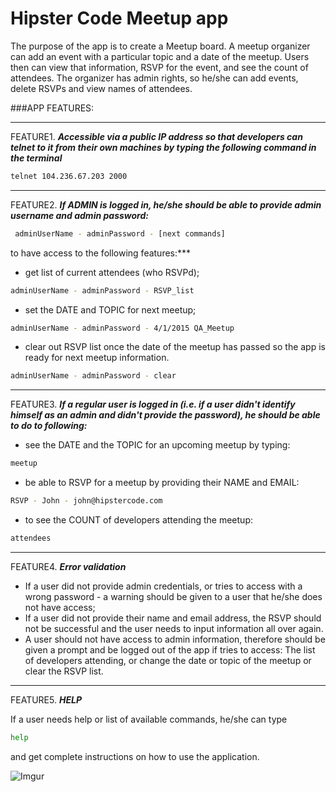 # Hipster Code Meetup app

The purpose of the app is to create a Meetup board.
A meetup organizer can add an event with a particular topic and a date of the meetup.
Users then can view that information, RSVP for the event, and see the count of attendees.
The organizer has admin rights, so he/she can add events, delete RSVPs and view names of attendees.

###APP FEATURES:
* * *
 FEATURE1. ***Accessible via a public IP address so that developers can telnet to it from their own machines by typing the following command in the terminal***

```bash
telnet 104.236.67.203 2000
```

* * *

 FEATURE2. ***If ADMIN is logged in, he/she should be able to provide admin username and admin password:***

```bash
 adminUserName - adminPassword - [next commands]
```
 to have access to the following features:***

  - get list of current attendees (who RSVPd);

```bash
adminUserName - adminPassword - RSVP_list
```
  - set the DATE and TOPIC for next meetup;

```bash
adminUserName - adminPassword - 4/1/2015 QA_Meetup
```
  - clear out RSVP list once the date of the meetup has passed so the app is ready for next meetup information.

```bash
adminUserName - adminPassword - clear
```
* * *

 FEATURE3. ***If a regular user is logged in (i.e. if a user didn't identify himself as an admin and didn't provide the password), he should be able to do to following:***
  - see the DATE and the TOPIC for an upcoming meetup by typing:

```bash
meetup
```
  - be able to RSVP for a meetup by providing their NAME and EMAIL:

```bash
RSVP - John - john@hipstercode.com
```

  - to see the COUNT of developers attending the meetup:

```bash
attendees
```

* * *

 FEATURE4. ***Error validation***
  - If a user did not provide admin credentials, or tries to access with a wrong password - a warning should be given to a user that he/she does not have access;
  - If a user did not provide their name and email address, the RSVP should not be successful and the user needs to input information all over again.
  - A user should not have access to admin information, therefore should be given a prompt and be logged out of the app if tries to access: The list of developers attending, or change the date or topic of the meetup or clear the RSVP list.

* * *

FEATURE5. ***HELP***

If a user needs help or list of available commands, he/she can type

```bash
help
```
and get complete instructions on how to use the application.

![Imgur](http://i.imgur.com/nP7ObKn.png)
